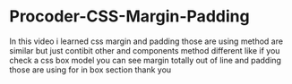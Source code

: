 # Procoder-CSS-Margin-Padding
In this video i learned css margin and padding those are using method are similar but just contibit other and components method different like if you check a css box model you can see margin totally out of line and padding those are using for in box section thank you